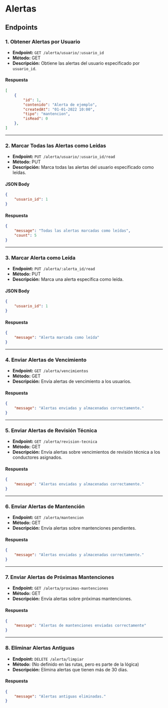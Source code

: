 # Alertas

## Endpoints

### 1. Obtener Alertas por Usuario
- **Endpoint:** `GET /alerta/usuario/:usuario_id`
- **Método:** GET
- **Descripción:** Obtiene las alertas del usuario especificado por `usuario_id`.

#### Respuesta
```json
[
    {
        "id": 1,
        "contenido": "Alerta de ejemplo",
        "createdAt": "01-01-2022 10:00",
        "tipo": "mantencion",
        "isRead": 0
    },
]
```

---

### 2. Marcar Todas las Alertas como Leídas
- **Endpoint:** `PUT /alerta/usuario/:usuario_id/read`
- **Método:** PUT
- **Descripción:** Marca todas las alertas del usuario especificado como leídas.

#### JSON Body
```json
{
    "usuario_id": 1
}
```

#### Respuesta
```json
{
    "message": "Todas las alertas marcadas como leídas",
    "count": 5
}
```

---

### 3. Marcar Alerta como Leída
- **Endpoint:** `PUT /alerta/:alerta_id/read`
- **Método:** PUT
- **Descripción:** Marca una alerta específica como leída.

#### JSON Body
```json
{
    "usuario_id": 1
}
```

#### Respuesta
```json
{
    "message": "Alerta marcada como leída"
}
```

---

### 4. Enviar Alertas de Vencimiento
- **Endpoint:** `GET /alerta/vencimientos`
- **Método:** GET
- **Descripción:** Envía alertas de vencimiento a los usuarios.

#### Respuesta
```json
{
    "message": "Alertas enviadas y almacenadas correctamente."
}
```

---

### 5. Enviar Alertas de Revisión Técnica
- **Endpoint:** `GET /alerta/revision-tecnica`
- **Método:** GET
- **Descripción:** Envía alertas sobre vencimientos de revisión técnica a los conductores asignados.

#### Respuesta
```json
{
    "message": "Alertas enviadas y almacenadas correctamente."
}
```

---

### 6. Enviar Alertas de Mantención
- **Endpoint:** `GET /alerta/mantencion`
- **Método:** GET
- **Descripción:** Envía alertas sobre mantenciones pendientes.

#### Respuesta
```json
{
    "message": "Alertas enviadas y almacenadas correctamente."
}
```

---

### 7. Enviar Alertas de Próximas Mantenciones
- **Endpoint:** `GET /alerta/proximas-mantenciones`
- **Método:** GET
- **Descripción:** Envía alertas sobre próximas mantenciones.

#### Respuesta
```json
{
    "message": "Alertas de mantenciones enviadas correctamente"
}
```

---

### 8. Eliminar Alertas Antiguas
- **Endpoint:** `DELETE /alerta/limpiar`
- **Método:** (No definido en las rutas, pero es parte de la lógica)
- **Descripción:** Elimina alertas que tienen más de 30 días.

#### Respuesta
```json
{
    "message": "Alertas antiguas eliminadas."
}
```